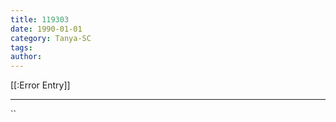 ```yaml
---
title: 119303
date: 1990-01-01
category: Tanya-SC
tags: 
author: 
---
```


[[:Error Entry]]

---



``

